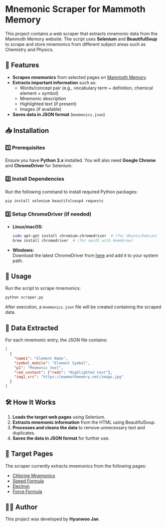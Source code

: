# Mnemonic Scraper for Mammoth Memory

This project contains a web scraper that extracts mnemonic data from the Mammoth Memory website. The script uses **Selenium** and **BeautifulSoup** to scrape and store mnemonics from different subject areas such as Chemistry and Physics.

## 📌 Features

- **Scrapes mnemonics** from selected pages on [Mammoth Memory](https://mammothmemory.net/)
- **Extracts important information** such as:
  - Words/concept pair (e.g., vocabulary term + definition, chemical element + symbol)
  - Mnemonic description
  - Highlighted text (if present)
  - Images (if available)
- **Saves data in JSON format** (`mnemonics.json`)

## 📥 Installation

### 1️⃣ Prerequisites

Ensure you have **Python 3.x** installed. You will also need **Google Chrome** and **ChromeDriver** for Selenium.

### 2️⃣ Install Dependencies

Run the following command to install required Python packages:

```sh
pip install selenium beautifulsoup4 requests
```

### 3️⃣ Setup ChromeDriver (if needed)

- **Linux/macOS:**
  ```sh
  sudo apt-get install chromium-chromedriver  # (for Ubuntu/Debian)
  brew install chromedriver  # (for macOS with Homebrew)
  ```
- **Windows:**  
  Download the latest ChromeDriver from [here](https://sites.google.com/chromium.org/driver/) and add it to your system path.

## 🚀 Usage

Run the script to scrape mnemonics:

```sh
python scraper.py
```

After execution, a `mnemonics.json` file will be created containing the scraped data.

## 📜 Data Extracted

For each mnemonic entry, the JSON file contains:

```json
[
  {
    "name1": "Element Name",
    "symbol_mobile": "Element Symbol",
    "p1": "Mnemonic text",
    "red_content": {"red1": "Highlighted text"},
    "img1_src": "https://mammothmemory.net/image.jpg"
  }
]
```

## 🛠 How It Works

1. **Loads the target web pages** using Selenium.
2. **Extracts mnemonic information** from the HTML using BeautifulSoup.
3. **Processes and cleans the data** to remove unnecessary text and duplicates.
4. **Saves the data in JSON format** for further use.

## 🔗 Target Pages

The scraper currently extracts mnemonics from the following pages:

- [Chlorine Mnemonics](https://mammothmemory.net/chemistry/periodic-table/elements-of-the-periodic-table/elements-of-the-periodic-table.html#chlorine)
- [Speed Formula](https://mammothmemory.net/physics/physics-formulas/speed/speed.html)
- [Electron](https://mammothmemory.net/chemistry/atomic-structure/electron/electron.html)
- [Force Formula](https://mammothmemory.net/physics/physics-formulas/force/force.html)

## 👨‍💻 Author

This project was developed by **Hyunwoo Jae**.
